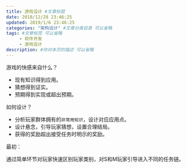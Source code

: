 ```yaml
---
title: 游戏设计 #文章标题
date: 2018/12/28 23:46:25
updated: 2019/1/6 23:46:25
categories: "架构设计" #文章分类目录 可以省略
tags: #文章标签 可以省略
     - 软件开发
     - 游戏设计
description: #你对本页的描述 可以省略
---
```


游戏的快感来自什么？

- 现有知识得到应用。
- 猜想得到证实。
- 预期得到实现或超出预期。


如何设计？

+ 分析玩家群体拥有的`非常用知识`，设计对应应用点。
+ 设计悬念，引导玩家猜想，设置合理结局。
+ 获得的奖励超出接受任务时明示的奖励。

最初：

通过简单环节对玩家快速区别玩家类别，对S和M玩家引导进入不同的任务链。